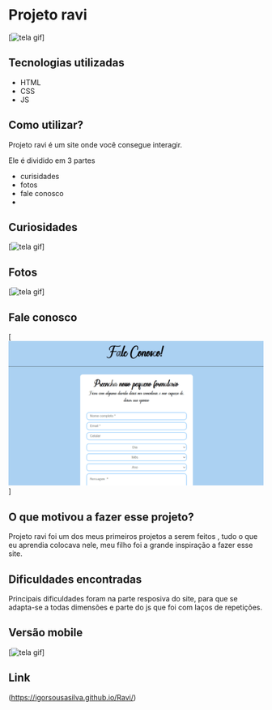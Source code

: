 # Projeto ravi
[<img src="./src/tela-gif/ravi1.gif" alt="tela gif">]

## Tecnologias utilizadas 
- HTML
- CSS
- JS
  
## Como utilizar?
Projeto ravi é um site onde você consegue interagir.

Ele é dividido em 3 partes
- curisidades
- fotos
- fale conosco
- 
 ## Curiosidades
 [<img src="./src/tela-gif/ravi2.gif" alt="tela gif">]

## Fotos
[<img src="./src/tela-gif/ravi3.gif" alt="tela gif">]

## Fale conosco
[<img src="./src/tela-gif/ravi4.gif" alt="tela gif">]



 ## O que motivou a fazer esse projeto?
  Projeto ravi foi um dos meus primeiros projetos a serem feitos , tudo o que eu aprendia colocava nele, meu filho foi a grande inspiração a fazer esse site.
  
## Dificuldades encontradas

 Principais dificuldades foram na parte resposiva do site, para que se adapta-se a todas dimensões e parte do js que foi com laços de repetições.

 ## Versão mobile
 [<img src="./src/tela-gif/ravi-mobile.gif" alt="tela gif">]
 
## Link
(https://igorsousasilva.github.io/Ravi/)
 
